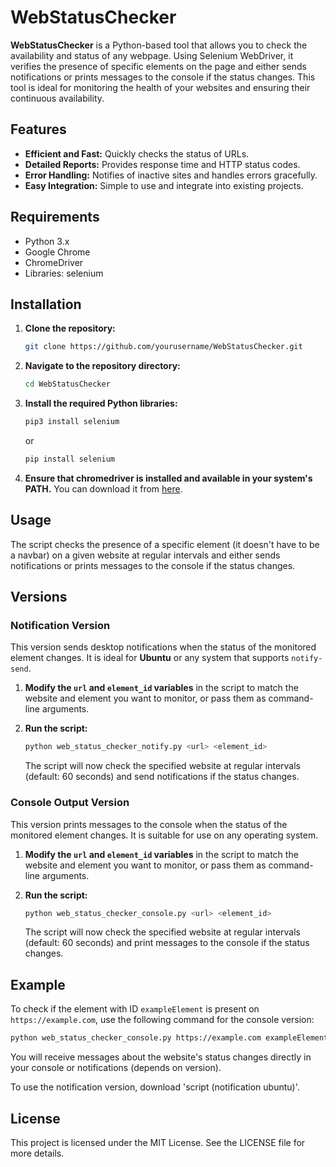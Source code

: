 # WebStatusChecker

**WebStatusChecker** is a Python-based tool that allows you to check the availability and status of any webpage. Using Selenium WebDriver, it verifies the presence of specific elements on the page and either sends notifications or prints messages to the console if the status changes. This tool is ideal for monitoring the health of your websites and ensuring their continuous availability.

## Features

- **Efficient and Fast:** Quickly checks the status of URLs.
- **Detailed Reports:** Provides response time and HTTP status codes.
- **Error Handling:** Notifies of inactive sites and handles errors gracefully.
- **Easy Integration:** Simple to use and integrate into existing projects.

## Requirements

- Python 3.x
- Google Chrome
- ChromeDriver
- Libraries: selenium

## Installation

1. **Clone the repository:**

    ```bash
    git clone https://github.com/yourusername/WebStatusChecker.git
    ```

2. **Navigate to the repository directory:**

    ```bash
    cd WebStatusChecker
    ```

3. **Install the required Python libraries:**

    ```bash
    pip3 install selenium
    ```
    or

    ```bash
    pip install selenium
    ```

4. **Ensure that chromedriver is installed and available in your system's PATH.** You can download it from [here](https://chromedriver.storage.googleapis.com/index.html).

## Usage

The script checks the presence of a specific element (it doesn't have to be a navbar) on a given website at regular intervals and either sends notifications or prints messages to the console if the status changes.

## Versions

### Notification Version

This version sends desktop notifications when the status of the monitored element changes. It is ideal for **Ubuntu** or any system that supports `notify-send`.

1. **Modify the `url` and `element_id` variables** in the script to match the website and element you want to monitor, or pass them as command-line arguments.

2. **Run the script:**

    ```bash
    python web_status_checker_notify.py <url> <element_id>
    ```

    The script will now check the specified website at regular intervals (default: 60 seconds) and send notifications if the status changes.

### Console Output Version

This version prints messages to the console when the status of the monitored element changes. It is suitable for use on any operating system.

1. **Modify the `url` and `element_id` variables** in the script to match the website and element you want to monitor, or pass them as command-line arguments.

2. **Run the script:**

    ```bash
    python web_status_checker_console.py <url> <element_id>
    ```

    The script will now check the specified website at regular intervals (default: 60 seconds) and print messages to the console if the status changes.

## Example

To check if the element with ID `exampleElement` is present on `https://example.com`, use the following command for the console version:

```bash
python web_status_checker_console.py https://example.com exampleElement
```

You will receive messages about the website's status changes directly in your console or notifications (depends on version).

To use the notification version, download 'script (notification ubuntu)'.

## License

This project is licensed under the MIT License. See the LICENSE file for more details.
